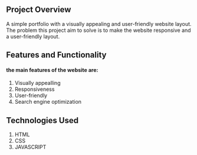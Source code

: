 ## Project Overview
  A simple portfolio with a visually appealing and user-friendly website layout.
  The problem this project aim to solve is to make the website responsive and a user-friendly layout.

## Features and Functionality
  #### the main features of the website are:
  1. Visually appealling
  2. Responsiveness
  3. User-friendly
  4. Search engine optimization

## Technologies Used
  1. HTML
  2. CSS
  3. JAVASCRIPT 